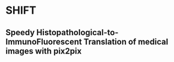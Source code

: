 # **SHIFT** 
## **S**peedy **H**istopathological-to-**I**mmunoFluorescent **T**ranslation of medical images with pix2pix

